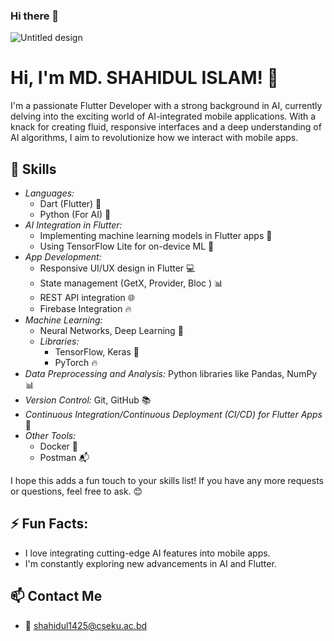 ### Hi there 👋

<!--
*xeron56/xeron56* is a ✨ special ✨ repository because its `README.md` (this file) appears on your GitHub profile.

Here are some ideas to get you started:

- 🔭 I’m currently working on ...
- 🌱 I’m currently learning ...
- 👯 I’m looking to collaborate on ...
- 🤔 I’m looking for help with ...
- 💬 Ask me about ...
- 📫 How to reach me: ...
- 😄 Pronouns: ...
- ⚡ Fun fact: ...
-->
![Untitled design](https://github.com/xeron56/xeron56/assets/11449967/d8c24d62-9fe9-4d9e-9281-4ada6c1120b2)

# Hi, I'm MD. SHAHIDUL ISLAM! 👋

I'm a passionate Flutter Developer with a strong background in AI, currently delving into the exciting world of AI-integrated mobile applications. With a knack for creating fluid, responsive interfaces and a deep understanding of AI algorithms, I aim to revolutionize how we interact with mobile apps.



## 🔧 Skills
- *Languages:* 
  - Dart (Flutter) 🚀
  - Python (For AI) 🐍
- *AI Integration in Flutter:*
  - Implementing machine learning models in Flutter apps 🤖
  - Using TensorFlow Lite for on-device ML 📱
- *App Development:*
  - Responsive UI/UX design in Flutter 💻
  - State management (GetX, Provider, Bloc ) 📊
  - REST API integration 🌐
  - Firebase Integration 🔥
- *Machine Learning:* 
  - Neural Networks, Deep Learning 🧠
  - *Libraries:* 
    - TensorFlow, Keras 🧪
    - PyTorch 🔥
- *Data Preprocessing and Analysis:* Python libraries like Pandas, NumPy 📊
- *Version Control:* Git, GitHub 📚
- *Continuous Integration/Continuous Deployment (CI/CD) for Flutter Apps* 🔄
- *Other Tools:* 
  - Docker 🐳
  - Postman 📬

I hope this adds a fun touch to your skills list! If you have any more requests or questions, feel free to ask. 😊

<p align="left"> 
    <!-- Icons for various skills -->
</p>

## ⚡️ Fun Facts:

- I love integrating cutting-edge AI features into mobile apps.
- I'm constantly exploring new advancements in AI and Flutter.



## 📫 Contact Me
- 📮 shahidul1425@cseku.ac.bd
  



